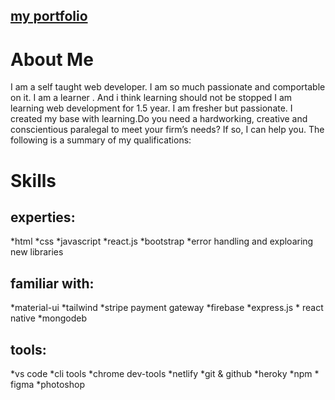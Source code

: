 ## [my portfolio](https://compassionate-brahmagupta-746c00.netlify.app/)
# About Me
I am a self taught web developer. I am so much passionate and comportable on it. I am a learner . And i think learning should not be stopped
I am learning web development for 1.5 year. I am fresher but passionate. I created my base with learning.Do you need a hardworking, creative and conscientious paralegal to meet your firm’s needs? If so, I can help you. The following is a summary of my qualifications: 

# Skills
## experties:
 *html *css  *javascript
 *react.js *bootstrap
 *error handling and exploaring new libraries
## familiar with:
 *material-ui  *tailwind
 *stripe payment gateway *firebase
 *express.js * react native  *mongodeb
## tools:
 *vs code *cli tools
 *chrome dev-tools *netlify
 *git & github *heroky
 *npm  * figma *photoshop

